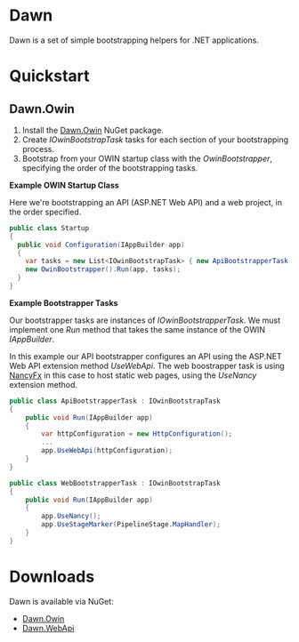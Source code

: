 # Dawn
Dawn is a set of simple bootstrapping helpers for .NET applications.

# Quickstart

## Dawn.Owin

1. Install the [Dawn.Owin](https://www.nuget.org/packages/Dawn.Owin/) NuGet package.
2. Create *IOwinBootstrapTask* tasks for each section of your bootstrapping process.
3. Bootstrap from your OWIN startup class with the *OwinBootstrapper*, specifying the order of the bootstrapping tasks.

**Example OWIN Startup Class**

Here we're bootstrapping an API (ASP.NET Web API) and a web project, in the order specified.

```csharp
public class Startup
{
  public void Configuration(IAppBuilder app)
  {
    var tasks = new List<IOwinBootstrapTask> { new ApiBootstrapperTask(), new WebBootstrapperTask() };
    new OwinBootstrapper().Run(app, tasks);
  }
}
```

**Example Bootstrapper Tasks**

Our bootstrapper tasks are instances of *IOwinBootstrapperTask*. We must implement one *Run* method that takes the same instance of the OWIN *IAppBuilder*.

In this example our API bootstrapper configures an API using the ASP.NET Web API extension method *UseWebApi*. The web boostrapper task is using [NancyFx](http://nancyfx.org/) in this case to host static web pages, using the *UseNancy* extension method.

```csharp
public class ApiBootstrapperTask : IOwinBootstrapTask
{        
    public void Run(IAppBuilder app)
    {            
        var httpConfiguration = new HttpConfiguration();
        ...
        app.UseWebApi(httpConfiguration);
    }
}

public class WebBootstrapperTask : IOwinBootstrapTask
{
    public void Run(IAppBuilder app)
    {
        app.UseNancy();
        app.UseStageMarker(PipelineStage.MapHandler);
    }
}
```

# Downloads
Dawn is available via NuGet:

* [Dawn.Owin](https://www.nuget.org/packages/Dawn.Owin/)
* [Dawn.WebApi](https://www.nuget.org/packages/Dawn.WebApi/)
